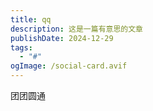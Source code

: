 ```yaml
---
title: qq
description: 这是一篇有意思的文章
publishDate: 2024-12-29
tags:
  - "#"
ogImage: /social-card.avif
---
```

 团团圆通

